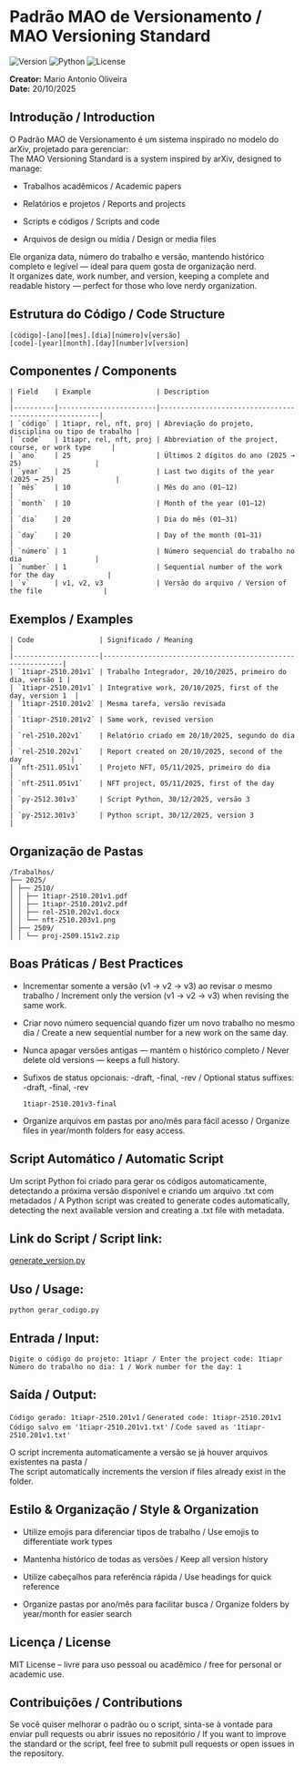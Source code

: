 # Padrão MAO de Versionamento / MAO Versioning Standard

![Version](https://img.shields.io/badge/Version-1.0-blue)
![Python](https://img.shields.io/badge/Python-3.8%2B-yellowgreen)
![License](https://img.shields.io/badge/License-MIT-green)

**Creator:** Mario Antonio Oliveira  
**Date:** 20/10/2025  

## Introdução / Introduction

O Padrão MAO de Versionamento é um sistema inspirado no modelo do arXiv, projetado para gerenciar:  
The MAO Versioning Standard is a system inspired by arXiv, designed to manage:

- Trabalhos acadêmicos / Academic papers

- Relatórios e projetos / Reports and projects

- Scripts e códigos / Scripts and code

- Arquivos de design ou mídia / Design or media files

Ele organiza data, número do trabalho e versão, mantendo histórico completo e legível — ideal para quem gosta de organização nerd.  
It organizes date, work number, and version, keeping a complete and readable history — perfect for those who love nerdy organization.

## Estrutura do Código / Code Structure

`[código]-[ano][mes].[dia][número]v[versão]`  
`[code]-[year][month].[day][number]v[version]`

## Componentes / Components
```
| Field    | Example                | Description                                           |
|----------|------------------------|-------------------------------------------------------|
| `código` | 1tiapr, rel, nft, proj | Abreviação do projeto, disciplina ou tipo de trabalho |
| `code`   | 1tiapr, rel, nft, proj | Abbreviation of the project, course, or work type     |
| `ano`    | 25                     | Últimos 2 dígitos do ano (2025 → 25)                  |
| `year`   | 25                     | Last two digits of the year (2025 → 25)               |
| `mês`    | 10                     | Mês do ano (01–12)                                    |
| `month`  | 10                     | Month of the year (01–12)                             |
| `dia`    | 20                     | Dia do mês (01–31)                                    |
| `day`    | 20                     | Day of the month (01–31)                              |
| `número` | 1                      | Número sequencial do trabalho no dia                  |
| `number` | 1                      | Sequential number of the work for the day             |
| `v`      | v1, v2, v3             | Versão do arquivo / Version of the file               |
```
## Exemplos / Examples
```
| Code                | Significado / Meaning                                      |
|---------------------|------------------------------------------------------------|
| `1tiapr-2510.201v1` | Trabalho Integrador, 20/10/2025, primeiro do dia, versão 1 |
| `1tiapr-2510.201v1` | Integrative work, 20/10/2025, first of the day, version 1  |
| `1tiapr-2510.201v2` | Mesma tarefa, versão revisada                              |
| `1tiapr-2510.201v2` | Same work, revised version                                 |
| `rel-2510.202v1`    | Relatório criado em 20/10/2025, segundo do dia             |
| `rel-2510.202v1`    | Report created on 20/10/2025, second of the day            |
| `nft-2511.051v1`    | Projeto NFT, 05/11/2025, primeiro do dia                   |
| `nft-2511.051v1`    | NFT project, 05/11/2025, first of the day                  |
| `py-2512.301v3`     | Script Python, 30/12/2025, versão 3                        |
| `py-2512.301v3`     | Python script, 30/12/2025, version 3                       |
```

## Organização de Pastas
```
/Trabalhos/
├── 2025/
│ ├── 2510/
│ │ ├── 1tiapr-2510.201v1.pdf
│ │ ├── 1tiapr-2510.201v2.pdf
│ │ ├── rel-2510.202v1.docx
│ │ └── nft-2510.203v1.png
│ ├── 2509/
│ │ └── proj-2509.151v2.zip
```

## Boas Práticas / Best Practices

- Incrementar somente a versão (v1 → v2 → v3) ao revisar o mesmo trabalho / Increment only the version (v1 → v2 → v3) when revising the same work.

- Criar novo número sequencial quando fizer um novo trabalho no mesmo dia / Create a new sequential number for a new work on the same day.

- Nunca apagar versões antigas — mantém o histórico completo / Never delete old versions — keeps a full history.

- Sufixos de status opcionais: -draft, -final, -rev / Optional status suffixes: -draft, -final, -rev

  `1tiapr-2510.201v3-final`

- Organize arquivos em pastas por ano/mês para fácil acesso / Organize files in year/month folders for easy access.

## Script Automático / Automatic Script

Um script Python foi criado para gerar os códigos automaticamente, detectando a próxima versão disponível e criando um arquivo .txt com metadados / A Python script was created to generate codes automatically, detecting the next available version and creating a .txt file with metadata.

## Link do Script / Script link:
[generate_version.py](https://github.com/m4ntonio/mao-versioning/blob/main/generate_version.py)

## Uso / Usage:
`python gerar_codigo.py`

## Entrada / Input:

`Digite o código do projeto: 1tiapr / Enter the project code: 1tiapr`  
`Número do trabalho no dia: 1 / Work number for the day: 1`

## Saída / Output:

`Código gerado: 1tiapr-2510.201v1` / `Generated code: 1tiapr-2510.201v1`  
`Código salvo em '1tiapr-2510.201v1.txt'` / `Code saved as '1tiapr-2510.201v1.txt'`

O script incrementa automaticamente a versão se já houver arquivos existentes na pasta /  
The script automatically increments the version if files already exist in the folder.

## Estilo & Organização / Style & Organization

- Utilize emojis para diferenciar tipos de trabalho / Use emojis to differentiate work types

- Mantenha histórico de todas as versões / Keep all version history

- Utilize cabeçalhos para referência rápida / Use headings for quick reference

- Organize pastas por ano/mês para facilitar busca / Organize folders by year/month for easier search

## Licença / License

MIT License – livre para uso pessoal ou acadêmico / free for personal or academic use.

## Contribuições / Contributions

Se você quiser melhorar o padrão ou o script, sinta-se à vontade para enviar pull requests ou abrir issues no repositório /
If you want to improve the standard or the script, feel free to submit pull requests or open issues in the repository.
